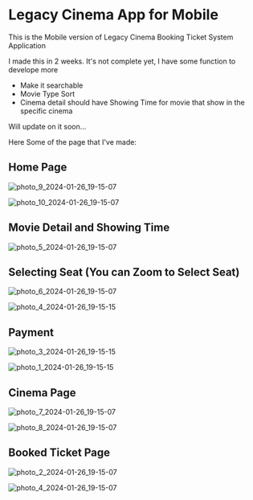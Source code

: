 # Legacy Cinema App for Mobile

This is the Mobile version of Legacy Cinema Booking Ticket System Application

I made this in 2 weeks. It's not complete yet, I have some function to develope more

- Make it searchable
- Movie Type Sort
- Cinema detail should have Showing Time for movie that show in the specific cinema

Will update on it soon...

Here Some of the page that I've made:

## Home Page

![photo_9_2024-01-26_19-15-07](https://github.com/devitrithy/legacy_cinema_mobile_app/assets/99347002/1775d0a1-71f6-4a51-8489-b70bc0c73d41)

![photo_10_2024-01-26_19-15-07](https://github.com/devitrithy/legacy_cinema_mobile_app/assets/99347002/b73bda9c-5c4f-4863-a860-9b0984f28bb5)

## Movie Detail and Showing Time

![photo_5_2024-01-26_19-15-07](https://github.com/devitrithy/legacy_cinema_mobile_app/assets/99347002/38e5814e-e3fd-40a3-8c45-bb7a8026cbf8)

## Selecting Seat (You can Zoom to Select Seat)

![photo_6_2024-01-26_19-15-07](https://github.com/devitrithy/legacy_cinema_mobile_app/assets/99347002/10c990b7-b81b-4685-a694-aba65d55578e)

![photo_4_2024-01-26_19-15-15](https://github.com/devitrithy/legacy_cinema_mobile_app/assets/99347002/6a7e7c0c-69bf-45da-a19c-9ef49ae2d2bf)

## Payment

![photo_3_2024-01-26_19-15-15](https://github.com/devitrithy/legacy_cinema_mobile_app/assets/99347002/332edbef-c32c-4ea9-8b39-75b658831f97)

![photo_1_2024-01-26_19-15-15](https://github.com/devitrithy/legacy_cinema_mobile_app/assets/99347002/cd32ec1d-1e81-41de-9eda-b050599c9384)

## Cinema Page

![photo_7_2024-01-26_19-15-07](https://github.com/devitrithy/legacy_cinema_mobile_app/assets/99347002/5acd396d-f5b0-442b-b4db-deddcd629fa6)

![photo_8_2024-01-26_19-15-07](https://github.com/devitrithy/legacy_cinema_mobile_app/assets/99347002/a795e839-7125-4478-8497-1f6119fa6cc6)

## Booked Ticket Page

![photo_2_2024-01-26_19-15-07](https://github.com/devitrithy/legacy_cinema_mobile_app/assets/99347002/e309f27a-4cda-443e-bf86-73527daa31a3)

![photo_4_2024-01-26_19-15-07](https://github.com/devitrithy/legacy_cinema_mobile_app/assets/99347002/e7b7727a-9d4a-4513-a7b8-4ff1b5da28dd)



